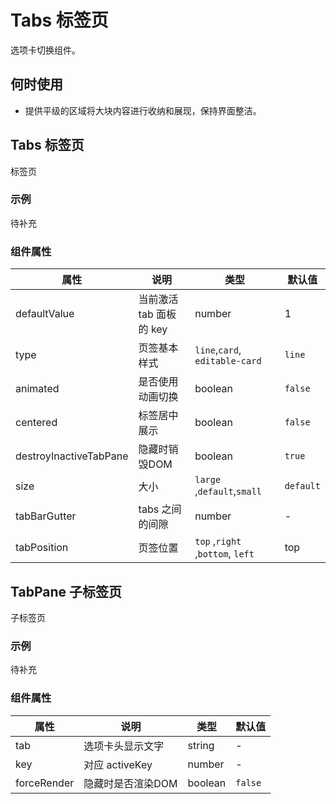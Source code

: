 # Tabs 标签页

选项卡切换组件。

## 何时使用

- 提供平级的区域将大块内容进行收纳和展现，保持界面整洁。

## Tabs 标签页

标签页

### 示例

待补充

### 组件属性

| 属性                   | 说明                    | 类型                             | 默认值    |
| ---------------------- | ----------------------- | -------------------------------- | --------- |
| defaultValue           | 当前激活 tab 面板的 key | number                           | 1         |
| type                   | 页签基本样式            | `line`,`card`, `editable-card`   | `line`    |
| animated               | 是否使用动画切换        | boolean                          | `false`   |
| centered               | 标签居中展示            | boolean                          | `false`   |
| destroyInactiveTabPane | 隐藏时销毁DOM           | boolean                          | `true`    |
| size                   | 大小                    | `large` ,`default`,`small`       | `default` |
| tabBarGutter           | tabs 之间的间隙         | number                           | -         |
| tabPosition            | 页签位置                | `top` ,`right` ,`bottom`, `left` | top       |





## TabPane 子标签页

子标签页

### 示例

待补充

### 组件属性

| 属性        | 说明              | 类型    | 默认值  |
| ----------- | ----------------- | ------- | ------- |
| tab         | 选项卡头显示文字  | string  | -       |
| key         | 对应 activeKey    | number  | -       |
| forceRender | 隐藏时是否渲染DOM | boolean | `false` |